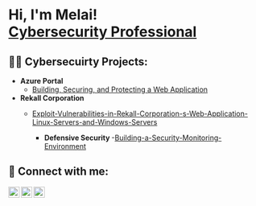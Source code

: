 <h1>Hi, I'm Melai! <br/><a href="https://www.linkedin.com/in/melai-njimbong-105b361a2/">Cybersecurity Professional</a></h1>

<h2>👨‍💻 Cybersecuirty Projects:</h2>

- <b> Azure Portal </b>
  - [Building, Securing, and Protecting a Web Application](https://github.com/mtn26/Building-Securing-and-Protecting-Web-Application/tree/main)
- <b> Rekall Corporation </b>
  - [Exploit-Vulnerabilities-in-Rekall-Corporation-s-Web-Application-Linux-Servers-and-Windows-Servers](https://github.com/mtn26/Exploit-Vulnerabilities-in-Rekall-Corporation-s-Web-Application-Linux-Servers-and-Windows-Servers/tree/main)

    - <b> Defensive Security </b>
    -[Building-a-Security-Monitoring-Environment](https://github.com/mtn26/Building-a-Security-Monitoring-Environment/tree/main)

<h2> 🤳 Connect with me:</h2>

[<img align="left" alt="JoshMadakor | Twitter" width="22px" src="https://cdn.jsdelivr.net/npm/simple-icons@v3/icons/twitter.svg">][twitter]
[<img align="left" alt="JoshMadakor | LinkedIn" width="22px" src="https://cdn.jsdelivr.net/npm/simple-icons@v3/icons/linkedin.svg" />][linkedin]
[<img align="left" alt="JoshMadakor | Instagram" width="22px" src="https://cdn.jsdelivr.net/npm/simple-icons@v3/icons/instagram.svg" />][instagram]

[twitter]: https://twitter.com/Melai_Njimbong
[linkedin]: https://www.linkedin.com/in/melai-njimbong-105b361a2/
[instagram]: https://www.instagram.com/melai_1995/

<!--
**joshmadakor1/joshmadakor1** is a ✨ _special_ ✨ repository because its `README.md` (this file) appears on your GitHub profile.

Here are some ideas to get you started:

- 🔭 I’m currently working on ...
- 🌱 I’m currently learning ...
- 👯 I’m looking to collaborate on ...
- 🤔 I’m looking for help with ...
- 💬 Ask me about ...
- 📫 How to reach me: ...
- 😄 Pronouns: ...
- ⚡ Fun fact: ...
-->
